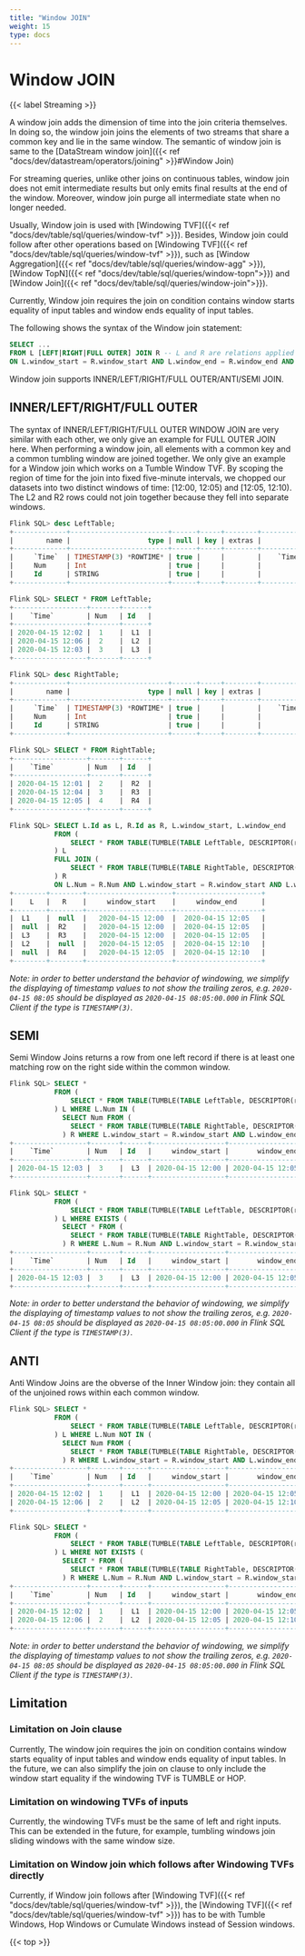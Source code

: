 ```yaml
---
title: "Window JOIN"
weight: 15
type: docs
---
```

<!--
Licensed to the Apache Software Foundation (ASF) under one
or more contributor license agreements.  See the NOTICE file
distributed with this work for additional information
regarding copyright ownership.  The ASF licenses this file
to you under the Apache License, Version 2.0 (the
"License"); you may not use this file except in compliance
with the License.  You may obtain a copy of the License at

  http://www.apache.org/licenses/LICENSE-2.0

Unless required by applicable law or agreed to in writing,
software distributed under the License is distributed on an
"AS IS" BASIS, WITHOUT WARRANTIES OR CONDITIONS OF ANY
KIND, either express or implied.  See the License for the
specific language governing permissions and limitations
under the License.
-->

# Window JOIN
{{< label Streaming >}}

A window join adds the dimension of time into the join criteria themselves. In doing so, the window join joins the elements of two streams that share a common key and lie in the same window. The semantic of window join is same to the [DataStream window join]({{< ref "docs/dev/datastream/operators/joining" >}}#Window Join)

For streaming queries, unlike other joins on continuous tables, window join does not emit intermediate results but only emits final results at the end of the window. Moreover, window join purge all intermediate state when no longer needed.

Usually, Window join is used with [Windowing TVF]({{< ref "docs/dev/table/sql/queries/window-tvf" >}}). Besides, Window join could follow after other operations based on [Windowing TVF]({{< ref "docs/dev/table/sql/queries/window-tvf" >}}), such as [Window Aggregation]({{< ref "docs/dev/table/sql/queries/window-agg" >}}), [Window TopN]({{< ref "docs/dev/table/sql/queries/window-topn">}}) and [Window Join]({{< ref "docs/dev/table/sql/queries/window-join">}}).

Currently, Window join requires the join on condition contains window starts equality of input tables and window ends equality of input tables.

The following shows the syntax of the Window join statement:

```sql
SELECT ...
FROM L [LEFT|RIGHT|FULL OUTER] JOIN R -- L and R are relations applied windowing TVF
ON L.window_start = R.window_start AND L.window_end = R.window_end AND ...
```

Window join supports INNER/LEFT/RIGHT/FULL OUTER/ANTI/SEMI JOIN.

## INNER/LEFT/RIGHT/FULL OUTER 

The syntax of INNER/LEFT/RIGHT/FULL OUTER WINDOW JOIN are very similar with each other, we only give an example for FULL OUTER JOIN here.
When performing a window join, all elements with a common key and a common tumbling window are joined together. We only give an example for a Window join which works on a Tumble Window TVF.
By scoping the region of time for the join into fixed five-minute intervals, we chopped our datasets into two distinct windows of time: [12:00, 12:05) and [12:05, 12:10). The L2 and R2 rows could not join together because they fell into separate windows.

```sql
Flink SQL> desc LeftTable;
+-------------+------------------------+------+-----+--------+---------------------------------+
|        name |                   type | null | key | extras |                       watermark |
+-------------+------------------------+------+-----+--------+---------------------------------+
|     `Time`  | TIMESTAMP(3) *ROWTIME* | true |     |        |    `Time` - INTERVAL '1' SECOND |
|     Num     | Int                    | true |     |        |                                 |
|     Id      | STRING                 | true |     |        |                                 |
+-------------+------------------------+------+-----+--------+---------------------------------+

Flink SQL> SELECT * FROM LeftTable;
+------------------+-------+------+
|    `Time`        | Num   | Id   |
+------------------+-------+------+
| 2020-04-15 12:02 |  1    |  L1  |
| 2020-04-15 12:06 |  2    |  L2  |
| 2020-04-15 12:03 |  3    |  L3  |
+------------------+-------+------+

Flink SQL> desc RightTable;
+-------------+------------------------+------+-----+--------+---------------------------------+
|        name |                   type | null | key | extras |                       watermark |
+-------------+------------------------+------+-----+--------+---------------------------------+
|     `Time`  | TIMESTAMP(3) *ROWTIME* | true |     |        |    `Time` - INTERVAL '1' SECOND |
|     Num     | Int                    | true |     |        |                                 |
|     Id      | STRING                 | true |     |        |                                 |
+-------------+------------------------+------+-----+--------+---------------------------------+

Flink SQL> SELECT * FROM RightTable;
+------------------+-------+------+
|    `Time`        | Num   | Id   |
+------------------+-------+------+
| 2020-04-15 12:01 |  2    |  R2  |
| 2020-04-15 12:04 |  3    |  R3  |
| 2020-04-15 12:05 |  4    |  R4  |
+------------------+-------+------+

Flink SQL> SELECT L.Id as L, R.Id as R, L.window_start, L.window_end
           FROM (
               SELECT * FROM TABLE(TUMBLE(TABLE LeftTable, DESCRIPTOR(row_time), INTERVAL '5' MINUTES))
           ) L
           FULL JOIN (
               SELECT * FROM TABLE(TUMBLE(TABLE RightTable, DESCRIPTOR(row_time), INTERVAL '5' MINUTES))
           ) R
           ON L.Num = R.Num AND L.window_start = R.window_start AND L.window_end = R.window_end;
+--------+--------+---------------------+---------------------+
|    L   |   R    |     window_start    |     window_end      |
+--------+--------+---------------------+---------------------+
|  L1    |  null  |   2020-04-15 12:00  |  2020-04-15 12:05   |
|  null  |  R2    |   2020-04-15 12:00  |  2020-04-15 12:05   |
|  L3    |  R3    |   2020-04-15 12:00  |  2020-04-15 12:05   |
|  L2    |  null  |   2020-04-15 12:05  |  2020-04-15 12:10   |
|  null  |  R4    |   2020-04-15 12:05  |  2020-04-15 12:10   |
+--------+--------+---------------------+---------------------+
```

*Note: in order to better understand the behavior of windowing, we simplify the displaying of timestamp values to not show the trailing zeros, e.g. `2020-04-15 08:05` should be displayed as `2020-04-15 08:05:00.000` in Flink SQL Client if the type is `TIMESTAMP(3)`.*


## SEMI
Semi Window Joins returns a row from one left record if there is at least one matching row on the right side within the common window.

```sql
Flink SQL> SELECT *
           FROM (
               SELECT * FROM TABLE(TUMBLE(TABLE LeftTable, DESCRIPTOR(row_time), INTERVAL '5' MINUTES))
           ) L WHERE L.Num IN (
             SELECT Num FROM (   
               SELECT * FROM TABLE(TUMBLE(TABLE RightTable, DESCRIPTOR(row_time), INTERVAL '5' MINUTES))
             ) R WHERE L.window_start = R.window_start AND L.window_end = R.window_end);
+------------------+-------+------+------------------+------------------+-------------------------+
|    `Time`        | Num   | Id   |     window_start |       window_end |            window_time  |
+------------------+-------+------+------------------+------------------+-------------------------+
| 2020-04-15 12:03 |  3    |  L3  | 2020-04-15 12:00 | 2020-04-15 12:05 | 2020-04-15 12:04:59.999 |
+------------------+-------+------+------------------+------------------+-------------------------+

Flink SQL> SELECT *
           FROM (
               SELECT * FROM TABLE(TUMBLE(TABLE LeftTable, DESCRIPTOR(row_time), INTERVAL '5' MINUTES))
           ) L WHERE EXISTS (
             SELECT * FROM (
               SELECT * FROM TABLE(TUMBLE(TABLE RightTable, DESCRIPTOR(row_time), INTERVAL '5' MINUTES))
             ) R WHERE L.Num = R.Num AND L.window_start = R.window_start AND L.window_end = R.window_end);
+------------------+-------+------+------------------+------------------+-------------------------+
|    `Time`        | Num   | Id   |     window_start |       window_end |            window_time  |
+------------------+-------+------+------------------+------------------+-------------------------+
| 2020-04-15 12:03 |  3    |  L3  | 2020-04-15 12:00 | 2020-04-15 12:05 | 2020-04-15 12:04:59.999 |
+------------------+-------+------+------------------+------------------+-------------------------+
```

*Note: in order to better understand the behavior of windowing, we simplify the displaying of timestamp values to not show the trailing zeros, e.g. `2020-04-15 08:05` should be displayed as `2020-04-15 08:05:00.000` in Flink SQL Client if the type is `TIMESTAMP(3)`.*


## ANTI
Anti Window Joins are the obverse of the Inner Window join: they contain all of the unjoined rows within each common window.

```sql
Flink SQL> SELECT *
           FROM (
               SELECT * FROM TABLE(TUMBLE(TABLE LeftTable, DESCRIPTOR(row_time), INTERVAL '5' MINUTES))
           ) L WHERE L.Num NOT IN (
             SELECT Num FROM (   
               SELECT * FROM TABLE(TUMBLE(TABLE RightTable, DESCRIPTOR(row_time), INTERVAL '5' MINUTES))
             ) R WHERE L.window_start = R.window_start AND L.window_end = R.window_end);
+------------------+-------+------+------------------+------------------+-------------------------+
|    `Time`        | Num   | Id   |     window_start |       window_end |            window_time  |
+------------------+-------+------+------------------+------------------+-------------------------+
| 2020-04-15 12:02 |  1    |  L1  | 2020-04-15 12:00 | 2020-04-15 12:05 | 2020-04-15 12:04:59.999 |
| 2020-04-15 12:06 |  2    |  L2  | 2020-04-15 12:05 | 2020-04-15 12:10 | 2020-04-15 12:09:59.999 |
+------------------+-------+------+------------------+------------------+-------------------------+

Flink SQL> SELECT *
           FROM (
               SELECT * FROM TABLE(TUMBLE(TABLE LeftTable, DESCRIPTOR(row_time), INTERVAL '5' MINUTES))
           ) L WHERE NOT EXISTS (
             SELECT * FROM (
               SELECT * FROM TABLE(TUMBLE(TABLE RightTable, DESCRIPTOR(row_time), INTERVAL '5' MINUTES))
             ) R WHERE L.Num = R.Num AND L.window_start = R.window_start AND L.window_end = R.window_end);
+------------------+-------+------+------------------+------------------+-------------------------+
|    `Time`        | Num   | Id   |     window_start |       window_end |            window_time  |
+------------------+-------+------+------------------+------------------+-------------------------+
| 2020-04-15 12:02 |  1    |  L1  | 2020-04-15 12:00 | 2020-04-15 12:05 | 2020-04-15 12:04:59.999 |
| 2020-04-15 12:06 |  2    |  L2  | 2020-04-15 12:05 | 2020-04-15 12:10 | 2020-04-15 12:09:59.999 |
+------------------+-------+------+------------------+------------------+-------------------------+
```

*Note: in order to better understand the behavior of windowing, we simplify the displaying of timestamp values to not show the trailing zeros, e.g. `2020-04-15 08:05` should be displayed as `2020-04-15 08:05:00.000` in Flink SQL Client if the type is `TIMESTAMP(3)`.*


## Limitation

### Limitation on Join clause
Currently, The window join requires the join on condition contains window starts equality of input tables and window ends equality of input tables. In the future, we can also simplify the join on clause to only include the window start equality if the windowing TVF is TUMBLE or HOP. 

### Limitation on windowing TVFs of inputs
Currently, the windowing TVFs must be the same of left and right inputs. This can be extended in the future, for example, tumbling windows join sliding windows with the same window size.

### Limitation on Window join which follows after Windowing TVFs directly
Currently, if Window join follows after [Windowing TVF]({{< ref "docs/dev/table/sql/queries/window-tvf" >}}), the [Windowing TVF]({{< ref "docs/dev/table/sql/queries/window-tvf" >}}) has to be with Tumble Windows, Hop Windows or Cumulate Windows instead of Session windows.

{{< top >}}
